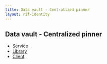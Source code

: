 ```yaml
---
title: Data vault - Centralized pinner
layout: rif-identity
---
```


## Data vault - Centralized pinner

- [Service](./cpinner-service)
- [Library](./cpinner-provider)
- [Client](./cpinner-client)
